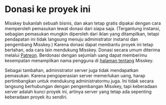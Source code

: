 # Donasi ke proyek ini
Misskey bukanlah sebuah bisnis, dan akan tetap gratis dipakai dengan cara memperoleh pemasukan lewat donasi dari siapa saja. (Tergantung instansi, sebagian pemasukan mungkin diperoleh dari iklan yang ditampilkan, tetapi pendapatan ini tidak langsung menuju administrator instansi dan pengembang Misskey.) Karena donasi dapat membantu proyek ini tetap bertahan, ada cara lain mendukung Misskey. Donasi secara umum diterima melalui [Patreon](https://www.patreon.com/syuilo). Berdonasi dengan sejumlah uang dapat memberimu kesempatan menampilkan nama pengguna di [halaman tentang](/about-misskey) Misskey.

Sebagai tambahan, administrator server juga tidak mendapatkan pemasukan. Karena pengoperasian server memerlukan uang, harap pertimbangkan untuk mendukung administratormu juga. Ini tidak secara langsung berhubungan dengan pengembangan Misskey, tapi keberadaan server adalah kunci proyek ini, artinya server yang tetap ada sepenting keberadaan proyek itu sendiri.
